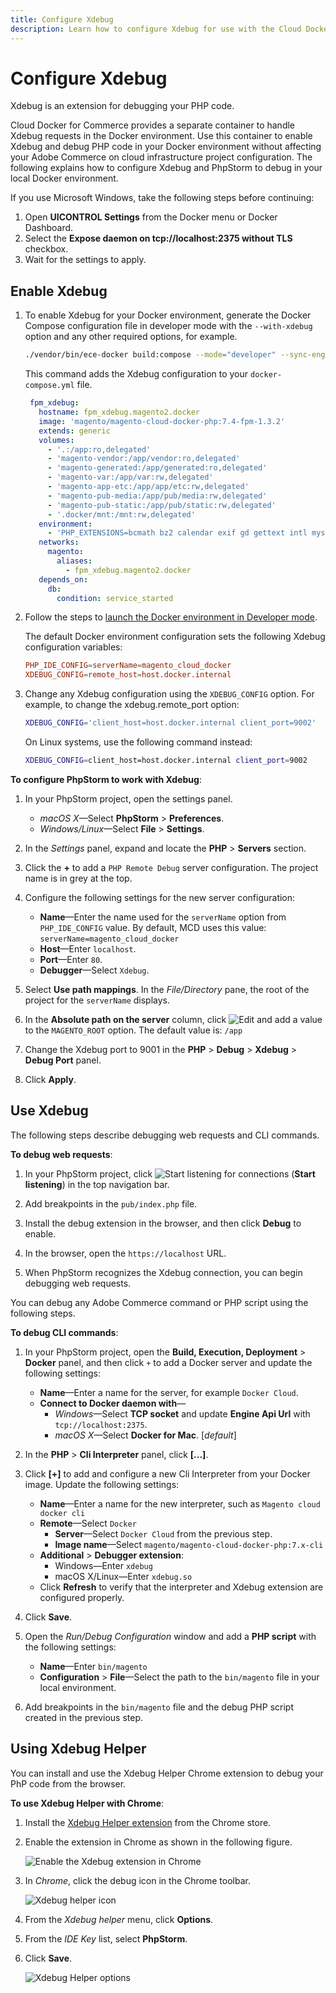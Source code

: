 ```yaml
---
title: Configure Xdebug
description: Learn how to configure Xdebug for use with the Cloud Docker for Commerce tool.
---
```


# Configure Xdebug

Xdebug is an extension for debugging your PHP code.

Cloud Docker for Commerce provides a separate container to handle Xdebug requests in the Docker environment. Use this container to enable Xdebug and debug PHP code in your Docker environment without affecting your Adobe Commerce on cloud infrastructure project configuration. The following explains how to configure Xdebug and PhpStorm to debug in your local Docker environment.

If you use Microsoft Windows, take the following steps before continuing:

1. Open **UICONTROL Settings** from the Docker menu or Docker Dashboard.
1. Select the **Expose daemon on tcp://localhost:2375 without TLS** checkbox.
1. Wait for the settings to apply.

## Enable Xdebug

1. To enable Xdebug for your Docker environment, generate the Docker Compose configuration file in developer mode with the `--with-xdebug` option and any other required options, for example.

   ```bash
   ./vendor/bin/ece-docker build:compose --mode="developer" --sync-engine="mutagen" --with-xdebug
   ```

   This command adds the Xdebug configuration to your `docker-compose.yml` file.

   ```yaml
    fpm_xdebug:
      hostname: fpm_xdebug.magento2.docker
      image: 'magento/magento-cloud-docker-php:7.4-fpm-1.3.2'
      extends: generic
      volumes:
        - '.:/app:ro,delegated'
        - 'magento-vendor:/app/vendor:ro,delegated'
        - 'magento-generated:/app/generated:ro,delegated'
        - 'magento-var:/app/var:rw,delegated'
        - 'magento-app-etc:/app/app/etc:rw,delegated'
        - 'magento-pub-media:/app/pub/media:rw,delegated'
        - 'magento-pub-static:/app/pub/static:rw,delegated'
        - '.docker/mnt:/mnt:rw,delegated'
      environment:
        - 'PHP_EXTENSIONS=bcmath bz2 calendar exif gd gettext intl mysqli pcntl pdo_mysql soap sockets sysvmsg sysvsem sysvshm opcache zip xsl sodium xdebug'
      networks:
        magento:
          aliases:
            - fpm_xdebug.magento2.docker
      depends_on:
        db:
          condition: service_started
   ```

1. Follow the steps to [launch the Docker environment in Developer mode](../deploy/developer-mode.md).

   The default Docker environment configuration sets the following Xdebug configuration variables:

   ```conf
   PHP_IDE_CONFIG=serverName=magento_cloud_docker
   XDEBUG_CONFIG=remote_host=host.docker.internal
   ```

1. Change any Xdebug configuration using the `XDEBUG_CONFIG` option. For example, to change the xdebug.remote_port option:

   ```bash
   XDEBUG_CONFIG='client_host=host.docker.internal client_port=9002'
   ```

   On Linux systems, use the following command instead:

   ```bash
   XDEBUG_CONFIG=client_host=host.docker.internal client_port=9002
   ```

**To configure PhpStorm to work with Xdebug**:

1. In your PhpStorm project, open the settings panel.

   -  _macOS X_—Select **PhpStorm** > **Preferences**.
   -  _Windows/Linux_—Select **File** > **Settings**.

1. In the _Settings_ panel, expand and locate the **PHP** > **Servers** section.

1. Click the **+** to add a `PHP Remote Debug` server configuration. The project name is in grey at the top.

1. Configure the following settings for the new server configuration:

   -  **Name**—Enter the name used for the `serverName` option from `PHP_IDE_CONFIG` value. By default, MCD uses this value: `serverName=magento_cloud_docker`
   -  **Host**—Enter `localhost`.
   -  **Port**—Enter `80`.
   -  **Debugger**—Select `Xdebug`.

1. Select **Use path mappings**. In the _File/Directory_ pane, the root of the project for the `serverName` displays.

1. In the **Absolute path on the server** column, click ![Edit](../../_images/xdebug/edit.png) and add a value to the `MAGENTO_ROOT` option. The default value is: `/app`

1. Change the Xdebug port to 9001 in the **PHP** > **Debug** > **Xdebug** > **Debug Port** panel.

1. Click **Apply**.

## Use Xdebug

The following steps describe debugging web requests and CLI commands.

**To debug web requests**:

1. In your PhpStorm project, click ![Start listening for connections](../../_images/xdebug/listening.png) (**Start listening**) in the top navigation bar.

1. Add breakpoints in the `pub/index.php` file.

1. Install the debug extension in the browser, and then click **Debug** to enable.

1. In the browser, open the `https://localhost` URL.

1. When PhpStorm recognizes the Xdebug connection, you can begin debugging web requests.

You can debug any Adobe Commerce command or PHP script using the following steps.

**To debug CLI commands**:

1. In your PhpStorm project, open the **Build, Execution, Deployment** > **Docker** panel, and then click `+` to add a Docker server and update the following settings:

   -  **Name**—Enter a name for the server, for example `Docker Cloud`.
   -  **Connect to Docker daemon with**—
      -  _Windows_—Select **TCP socket** and update **Engine Api Url** with `tcp://localhost:2375`.
      -  _macOS X_—Select **Docker for Mac**. [_default_]

1. In the **PHP** > **Cli Interpreter** panel, click **[...]**.

1. Click **[+]** to add and configure a new Cli Interpreter from your Docker image. Update the following settings:

   -  **Name**—Enter a name for the new interpreter, such as `Magento cloud docker cli`
   -  **Remote**—Select `Docker`
      -  **Server**—Select `Docker Cloud` from the previous step.
      -  **Image name**—Select `magento/magento-cloud-docker-php:7.x-cli`
   -  **Additional** > **Debugger extension**:
      -  Windows—Enter `xdebug`
      -  macOS X/Linux—Enter `xdebug.so`
   -  Click **Refresh** to verify that the interpreter and Xdebug extension are configured properly.

1. Click **Save**.

1. Open the _Run/Debug Configuration_ window and add a **PHP script** with the following settings:

   - **Name**—Enter `bin/magento`
   - **Configuration** > **File**—Select the path to the `bin/magento` file in your local environment.

1. Add breakpoints in the `bin/magento` file and the debug PHP script created in the previous step.

## Using Xdebug Helper

You can install and use the Xdebug Helper Chrome extension to debug your PhP code from the browser.

**To use Xdebug Helper with Chrome**:

1. Install the [Xdebug Helper extension](https://chrome.google.com/webstore/detail/xdebug-helper/eadndfjplgieldjbigjakmdgkmoaaaoc?hl=en) from the Chrome store.

1. Enable the extension in Chrome as shown in the following figure.

   ![Enable the Xdebug extension in Chrome](../../_images/xdebug/enable.png)

1. In _Chrome_, click the debug icon in the Chrome toolbar.

   ![Xdebug helper icon](../../_images/xdebug/helper-icon.png)

1. From the _Xdebug helper_ menu, click **Options**.

1. From the _IDE Key_ list, select **PhpStorm**.

1. Click **Save**.

   ![Xdebug Helper options](../../_images/xdebug/helper-options.png)
